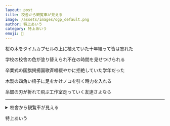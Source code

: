 ```yaml
---
layout: post
title: 校舎から観覧車が見える
image: /assets/images/ogp_default.png
author: 特上あいう
category: 特上あいう
emoji: 🎠
---
```


<div class="tanka-area"><div class="tanka">
<p>桜の木をタイムカプセルの上に植えていた十年経って皆は忘れた</p>

<p>学校の校舎の色が塗り替えられ不在の時間を見せつけられる</p>

<p>卒業式の国旗掲揚国歌斉唱緩やかに拒絶していた学年だった</p>

<p>木製の四角い椅子に足をかけノコを引く時力を入れる</p>

<p>糸鋸の刃が折れて飛ぶ工作室走っていく友達さよなら</p>

</div></div>

---

<details><summary>校舎から観覧車が見える</summary>
桜の木をタイムカプセルの上に植えていた十年経って皆は忘れた<br />
学校の校舎の色が塗り替えられ不在の時間を見せつけられる<br />
卒業式の国旗掲揚国歌斉唱緩やかに拒絶していた学年だった<br />
木製の四角い椅子に足をかけノコを引く時力を入れる<br />
糸鋸の刃が折れて飛ぶ工作室走っていく友達さよなら<br />
<br />

</details>

特上あいう

